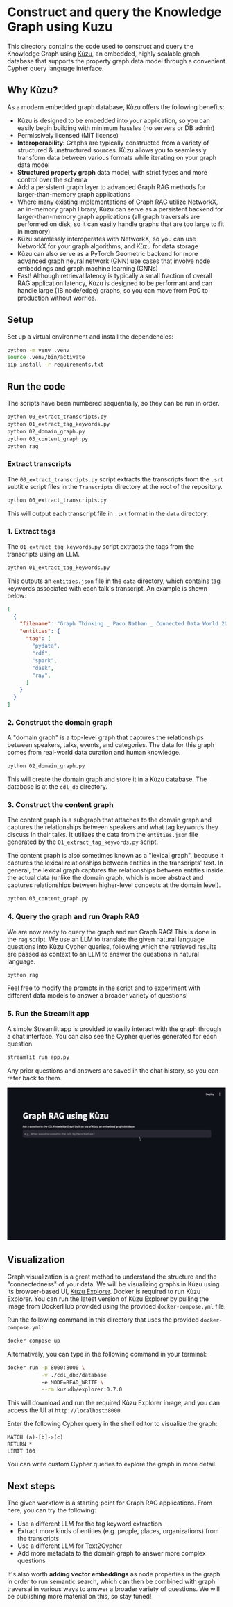 # Construct and query the Knowledge Graph using Kuzu

This directory contains the code used to construct and query the Knowledge Graph using [Kùzu](https://kuzudb.com/),
an embedded, highly scalable graph database that supports the property graph data model through a convenient Cypher query language interface.

## Why Kùzu?

As a modern embedded graph database, Kùzu offers the following benefits:

- Kùzu is designed to be embedded into your application, so you can easily begin building with minimum hassles (no servers or DB admin)
- Permissively licensed (MIT license)
- **Interoperability**: Graphs are typically constructed from a variety of structured & unstructured sources. Kùzu allows you to seamlessly transform data between various formats while iterating on your graph data model
- **Structured property graph** data model, with strict types and more control over the schema
- Add a persistent graph layer to advanced Graph RAG methods for larger-than-memory graph applications
- Where many existing implementations of Graph RAG utilize NetworkX, an in-memory graph library, Kùzu can serve as a persistent backend for larger-than-memory graph applications (all graph traversals are performed on disk, so it can easily handle graphs that are too large to fit in memory)
- Kùzu seamlessly interoperates with NetworkX, so you can use NetworkX for your graph algorithms, and Kùzu for data storage
- Kùzu can also serve as a PyTorch Geometric backend for more advanced graph neural network (GNN) use cases that involve node embeddings and graph machine learning (GNNs)
- Fast! Although retrieval latency is typically a small fraction of overall RAG application latency, Kùzu is designed to be performant and can handle large (1B node/edge) graphs, so you can move from PoC to production without worries.

## Setup

Set up a virtual environment and install the dependencies:

```bash
python -m venv .venv
source .venv/bin/activate
pip install -r requirements.txt
```

## Run the code

The scripts have been numbered sequentially, so they can be run in order.

```bash
python 00_extract_transcripts.py
python 01_extract_tag_keywords.py
python 02_domain_graph.py
python 03_content_graph.py
python rag
```

### Extract transcripts

The `00_extract_transcripts.py` script extracts the transcripts from the `.srt` subtitle script files
in the `Transcripts` directory at the root of the repository.

```bash
python 00_extract_transcripts.py
```

This will output each transcript file in `.txt` format in the `data` directory.

### 1. Extract tags

The `01_extract_tag_keywords.py` script extracts the tags from the transcripts using an LLM.

```bash
python 01_extract_tag_keywords.py
```

This outputs an `entities.json` file in the `data` directory, which contains tag keywords associated
with each talk's transcript. An example is shown below:

```json
[
  {
    "filename": "Graph Thinking _ Paco Nathan _ Connected Data World 2021.txt",
    "entities": {
      "tag": [
        "pydata",
        "rdf",
        "spark",
        "dask",
        "ray",
      ]
    }
  }
]
```

### 2. Construct the domain graph

A "domain graph" is a top-level graph that captures the relationships between speakers, talks, events, and categories. The data for
this graph comes from real-world data curation and human knowledge.

```bash
python 02_domain_graph.py
```

This will create the domain graph and store it in a Kùzu database. The database is at the `cdl_db` directory.

### 3. Construct the content graph

The content graph is a subgraph that attaches to the domain graph and captures the relationships between speakers and what tag
keywords they discuss in their talks. It utilizes the data from the `entities.json` file generated by the `01_extract_tag_keywords.py` script.

The content graph is also sometimes known as a "lexical graph", because it captures
the lexical relationships between entities in the transcripts' text. In general, the lexical graph
captures the relationships between entities inside the actual data (unlike the domain graph,
which is more abstract and captures relationships between higher-level concepts at the domain level).

```bash
python 03_content_graph.py
```

### 4. Query the graph and run Graph RAG

We are now ready to query the graph and run Graph RAG! This is done in the `rag` script. We use
an LLM to translate the given natural language questions into Kùzu Cypher queries, following which
the retrieved results are passed as context to an LLM to answer the questions in natural language.

```bash
python rag
```

Feel free to modify the prompts in the script and to experiment with different data models to
answer a broader variety of questions!

### 5. Run the Streamlit app

A simple Streamlit app is provided to easily interact with the graph through a chat interface. You
can also see the Cypher queries generated for each question.

```bash
streamlit run app.py
```

Any prior questions and answers are saved in the chat history, so you can refer back to them.

![](./assets/rag_demo.gif)

## Visualization

Graph visualization is a great method to understand the structure and the "connectedness" of your data.
We will be visualizing graphs in Kùzu using its browser-based UI,
[Kùzu Explorer](https://docs.kuzudb.com/visualization/). Docker is required to run Kùzu Explorer.
You can run the latest version of Kùzu Explorer by pulling the image from DockerHub provided using
the provided `docker-compose.yml` file.

Run the following command in this directory that uses the provided `docker-compose.yml`:

```bash
docker compose up
```

Alternatively, you can type in the following command in your terminal:

```bash
docker run -p 8000:8000 \
           -v ./cdl_db:/database
           -e MODE=READ_WRITE \
           --rm kuzudb/explorer:0.7.0
```

This will download and run the required Kùzu Explorer image, and you can access the UI at `http://localhost:8000`.

Enter the following Cypher query in the shell editor to visualize the graph:

```cypher
MATCH (a)-[b]->(c)
RETURN *
LIMIT 100
```

You can write custom Cypher queries to explore the graph in more detail.

## Next steps

The given workflow is a starting point for Graph RAG applications. From here, you can try the following:

- Use a different LLM for the tag keyword extraction
- Extract more kinds of entities (e.g. people, places, organizations) from the transcripts
- Use a different LLM for Text2Cypher
- Add more metadata to the domain graph to answer more complex questions

It's also worth **adding vector embeddings** as node properties in the graph in order to run semantic
search, which can then be combined with graph traversal in various ways to answer a broader variety of questions.
We will be publishing more material on this, so stay tuned!
